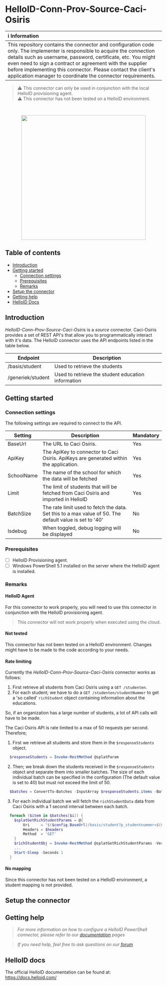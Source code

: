 # HelloID-Conn-Prov-Source-Caci-Osiris

| :information_source: Information |
|:---------------------------|
| This repository contains the connector and configuration code only. The implementer is responsible to acquire the connection details such as username, password, certificate, etc. You might even need to sign a contract or agreement with the supplier before implementing this connector. Please contact the client's application manager to coordinate the connector requirements.       |

> :warning: This connector can only be used in conjunction with the local HelloID provisioning agent.<br />
> :warning: This connector has not been tested on a HelloID environment.<br />
<br />

<p align="center">
  <img src="https://www.caci.nl/wp-content/themes/caci-bootscore-child/img/logo/logo.svg" width="400">
</p>

## Table of contents

- [Introduction](#Introduction)
- [Getting started](#Getting-started)
  + [Connection settings](#Connection-settings)
  + [Prerequisites](#Prerequisites)
  + [Remarks](#Remarks)
- [Setup the connector](@Setup-The-Connector)
- [Getting help](#Getting-help)
- [HelloID Docs](#HelloID-docs)

## Introduction

_HelloID-Conn-Prov-Source-Caci-Osiris_ is a _source_ connector. Caci-Osiris provides a set of REST API's that allow you to programmatically interact with it's data. The HelloID connector uses the API endpoints listed in the table below.

| Endpoint     | Description |
| ------------ | ----------- |
| /basis/student | Used to retrieve the students |
| /generiek/student | Used to retrieve the student education information |

## Getting started

### Connection settings

The following settings are required to connect to the API.

| Setting      | Description                        | Mandatory   |
| ------------ | -----------                        | ----------- |
| BaseUrl    |The URL to Caci Osiris. | Yes |
| ApiKey     | The ApiKey to connector to Caci Osiris. ApiKeys are generated within the application. | Yes |
| SchoolName | The name of the school for which the data will be fetched | Yes |
| Limit      | The limit of students that will be fetched from Caci Osiris and imported in HelloID | Yes |
| BatchSize  | The rate limit used to fetch the data. Set this to a max value of 50. The default value is set to '40' | No |
| Isdebug    | When toggled, debug logging will be displayed | No |

### Prerequisites

- [ ] HelloID Provisioning agent.
- [ ] Windows PowerShell 5.1 installed on the server where the HelloID agent is installed.

### Remarks

#### HelloID Agent

For this connector to work properly, you will need to use this connector in conjunction with the HelloID provisioning agent. 

> This connector will not work properly when executed using the cloud. 

#### Not tested

This connector has not been tested on a HelloID environment. Changes might have to be made to the code according to your needs.

#### Rate limiting

Currently the _HelloID-Conn-Prov-Source-Caci-Osiris_ connector works as follows:

1. First retrieve all students from Caci Osiris using a `GET /studenten`.
2. For each student; we have to do a `GET /studenten/studentNummer` to get a 'so called' `richStudent` object containing information about the educations.

So, if an organization has a large number of students, a lot of API calls will have to be made. 

The Caci Osiris API is rate limited to a max of 50 requests per second. Therefore; 

1. First we retrieve all students and store them in the `$responseStudents` object.

```powershell
  $responseStudents = Invoke-RestMethod @splatParam
```

2. Then; we break down the students received in the `$responseStudents` object and separate them into smaller batches. The size of each individual batch can be specified in the configuration (The default value is set to 40) but must not exceed the limit of 50. 

```powershell
  $batches = ConvertTo-Batches -InputArray $responseStudents.items -BatchSize $($config.batchSize)
```

3. For each individual batch we will fetch the `richStudentData` data from Caci Osiris with a 1 second interval between each batch.

```powershell
  foreach ($item in $batches[$i]) {
    $splatGetRichStudentParams = @{
        Uri     = "$($config.BaseUrl)/basis/student?p_studentnummer=$($item.studentnummer)"
        Headers = $headers
        Method  = 'GET'
    }
    $richStudentObj = Invoke-RestMethod @splatGetRichStudentParams -Verbose:$false
    ...
    Start-Sleep -Seconds 1
  }
```

#### No mapping

Since this connector has not been tested on a HelloID environment, a student mapping is not provided. 

## Setup the connector

## Getting help

> _For more information on how to configure a HelloID PowerShell connector, please refer to our [documentation](https://docs.helloid.com/hc/en-us/articles/360012557600-Configure-a-custom-PowerShell-source-system) pages_

> _If you need help, feel free to ask questions on our [forum](https://forum.helloid.com)_

## HelloID docs

The official HelloID documentation can be found at: https://docs.helloid.com/
